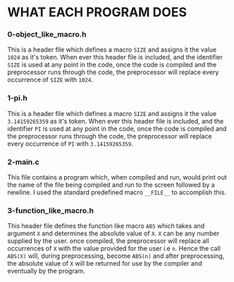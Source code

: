 # WHAT EACH PROGRAM DOES

### 0-object_like_macro.h
This is a header file which defines a macro `SIZE` and assigns it the value `1024` as it's token. When ever this header file is included, and the identifier `SIZE` is used at any point in the code, once the code is compiled and the preprocessor runs through the code, the preprocessor will replace every occurrence of `SIZE` with `1024`.

### 1-pi.h
This is a header file which defines a macro `SIZE` and assigns it the value `3.14159265359` as it's token. When ever this header file is included, and the identifier `PI` is used at any point in the code, once the code is compiled and the preprocessor runs through the code, the preprocessor will replace every occurrence of `PI` with `3.14159265359`.

### 2-main.c
This file contains a program which, when compiled and run, would print out the name of the file being compiled and run to the screen followed by a newline. I used the standard predefined macro `__FILE__` to accomplish this.

### 3-function_like_macro.h
This header file defines the function like macro `ABS` which takes and argument `X` and determines the absolute value of `X`. `X` can be any number supplied by the user. once compiled, the preprocessor will replace all occurrences of `X` with the value provided for the user i.e `n`. Hence the call `ABS(X)` will, during preprocessing, become `ABS(n)` and after preprocessing, the absolute value of `X` will be returned for use by the compiler and eventually by the program.
